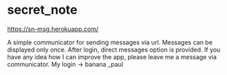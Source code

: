 # secret_note

https://sn-msg.herokuapp.com/

A simple communicator for sending messages via url. Messages can be displayed only once. After login, direct messages option is provided.
If you have any idea how I can improve the app, please leave me a message via communicator. My login -> banana _paul
